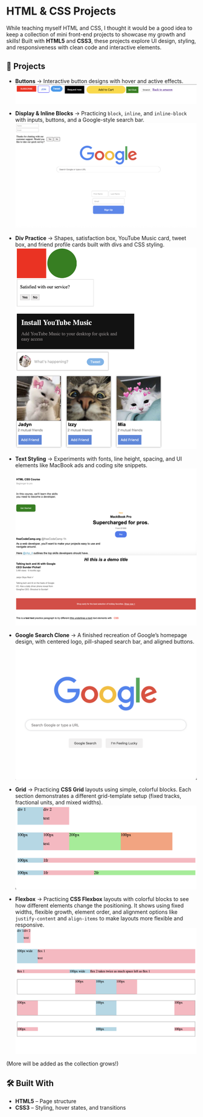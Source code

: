 # HTML & CSS Projects

While teaching myself HTML and CSS, I thought it would be a good idea to keep a collection of mini front-end projects to showcase my growth and skills! Built with **HTML5** and **CSS3**, these projects explore UI design, styling, and responsiveness with clean code and interactive elements.

## 📂 Projects

- **Buttons** → Interactive button designs with hover and active effects.
  ![Screenshot](buttons.png)
- **Display & Inline Blocks** → Practicing `block`, `inline`, and `inline-block` with inputs, buttons, and a Google-style search bar.
  ![Screenshot](Display.png)
- **Div Practice** → Shapes, satisfaction box, YouTube Music card, tweet box, and friend profile cards built with divs and CSS styling.
![Screenshot](div.png)
- **Text Styling** → Experiments with fonts, line height, spacing, and UI elements like MacBook ads and coding site snippets.
  ![Screenshot](text.png)
  ![Screenshot](text2.png)

- **Google Search Clone** → A finished recreation of Google’s homepage design, with centered logo, pill-shaped search bar, and aligned buttons. 
 ![Screenshot](google.png)

- **Grid** → Practicing **CSS Grid** layouts using simple, colorful blocks. Each section demonstrates a different grid-template setup (fixed tracks, fractional units, and mixed widths).
 ![Screenshot](grid.png)

- **Flexbox** → Practicing **CSS Flexbox** layouts with colorful blocks to see how different elements change the positioning. It shows using fixed widths, flexible growth, element order, and alignment options like `justify-content` and `align-items` to make layouts more flexible and responsive.
 ![Screenshot](flexbox.png)

(More will be added as the collection grows!)

## 🛠️ Built With
- **HTML5** – Page structure  
- **CSS3** – Styling, hover states, and transitions
